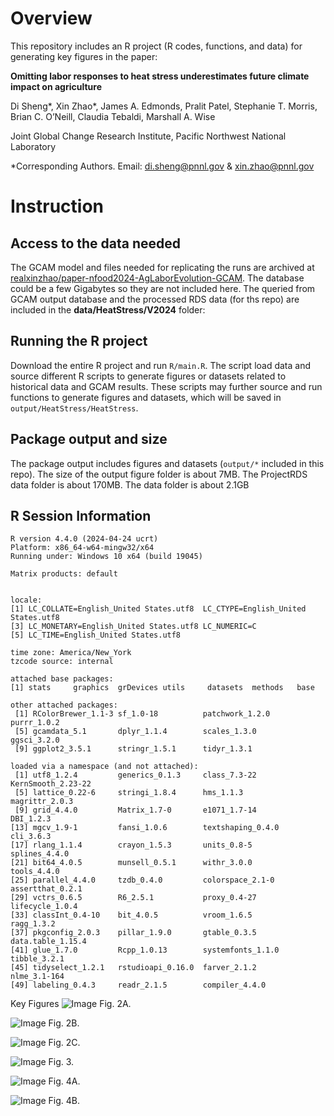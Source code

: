 # Overview

This repository includes an R project (R codes, functions, and data) for generating key figures in the paper:

**Omitting labor responses to heat stress underestimates future climate impact on agriculture**

Di Sheng*, Xin Zhao*, James A. Edmonds, Pralit Patel, Stephanie T. Morris, Brian C. O’Neill, Claudia Tebaldi, Marshall A. Wise

Joint Global Change Research Institute, Pacific Northwest National Laboratory

*Corresponding Authors. Email:  di.sheng@pnnl.gov & xin.zhao@pnnl.gov



# Instruction
## Access to the data needed

The GCAM model and files needed for replicating the runs are archived at [realxinzhao/paper-nfood2024-AgLaborEvolution-GCAM](https://github.com/realxinzhao/paper-nfood2024-AgLaborEvolution-GCAM). The database could be a few Gigabytes so they are not included here. The queried from GCAM output database and the processed RDS data (for ths repo) are included in the **data/HeatStress/V2024** folder:


## Running the R project
Download the entire R project and run `R/main.R`. The script load data and source different R scripts to generate figures or datasets related to historical data and GCAM results. These scripts may further  source and run functions to generate figures and datasets, which will be saved in  `output/HeatStress/HeatStress`.


## Package output and size
The package output includes figures and datasets (`output/*` included in this repo). 
The size of the output figure folder is about 7MB. 
The ProjectRDS data folder is about 170MB. 
The data folder is about 2.1GB

## R Session Information

```
R version 4.4.0 (2024-04-24 ucrt)
Platform: x86_64-w64-mingw32/x64
Running under: Windows 10 x64 (build 19045)

Matrix products: default


locale:
[1] LC_COLLATE=English_United States.utf8  LC_CTYPE=English_United States.utf8   
[3] LC_MONETARY=English_United States.utf8 LC_NUMERIC=C                          
[5] LC_TIME=English_United States.utf8    

time zone: America/New_York
tzcode source: internal

attached base packages:
[1] stats     graphics  grDevices utils     datasets  methods   base     

other attached packages:
 [1] RColorBrewer_1.1-3 sf_1.0-18          patchwork_1.2.0    purrr_1.0.2       
 [5] gcamdata_5.1       dplyr_1.1.4        scales_1.3.0       ggsci_3.2.0       
 [9] ggplot2_3.5.1      stringr_1.5.1      tidyr_1.3.1       

loaded via a namespace (and not attached):
 [1] utf8_1.2.4         generics_0.1.3     class_7.3-22       KernSmooth_2.23-22
 [5] lattice_0.22-6     stringi_1.8.4      hms_1.1.3          magrittr_2.0.3    
 [9] grid_4.4.0         Matrix_1.7-0       e1071_1.7-14       DBI_1.2.3         
[13] mgcv_1.9-1         fansi_1.0.6        textshaping_0.4.0  cli_3.6.3         
[17] rlang_1.1.4        crayon_1.5.3       units_0.8-5        splines_4.4.0     
[21] bit64_4.0.5        munsell_0.5.1      withr_3.0.0        tools_4.4.0       
[25] parallel_4.4.0     tzdb_0.4.0         colorspace_2.1-0   assertthat_0.2.1  
[29] vctrs_0.6.5        R6_2.5.1           proxy_0.4-27       lifecycle_1.0.4   
[33] classInt_0.4-10    bit_4.0.5          vroom_1.6.5        ragg_1.3.2        
[37] pkgconfig_2.0.3    pillar_1.9.0       gtable_0.3.5       data.table_1.15.4 
[41] glue_1.7.0         Rcpp_1.0.13        systemfonts_1.1.0  tibble_3.2.1      
[45] tidyselect_1.2.1   rstudioapi_0.16.0  farver_2.1.2       nlme_3.1-164      
[49] labeling_0.4.3     readr_2.1.5        compiler_4.4.0    
```

Key Figures
![Image](output/HeatStress/HeatStress/Main_Fig2.A.png)
Fig. 2A.

![Image](output/HeatStress/HeatStress/Main_Fig2.B.png)
Fig. 2B.

![Image](output/HeatStress/HeatStress/Main_Fig2.C.png)
Fig. 2C.

![Image](output/HeatStress/HeatStress/Main_Fig3.png)
Fig. 3. 

![Image](output/HeatStress/HeatStress/Main_Fig4.A.png)
Fig. 4A. 

![Image](output/HeatStress/HeatStress/Main_Fig4.B.png)
Fig. 4B. 
